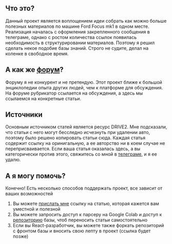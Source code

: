 ## Что это?
Данный проект является воплощением идеи собрать как можно больше полезных материалов по машине Ford Focus mk1 в одном месте. 
Реализация началась с оформления закрепленного сообщения в телеграме, однако с ростом количества ссылок появилась необходимость в структурировании материалов. 
Поэтому я решил сделать некое подобие базы знаний. Строго не судите, делал на коленке в свободное время. 

## А как же [форум](ffclub.ru)?
Форуму я не конкурент и не претендую. Этот проект ближе к большой энциклопедии опыта других людей, чем к платформе для обсуждения. На форуме рубрикатор ссылается на обсуждения, а здесь мы ссылаемся на конкретные статьи.


## Источники 
Основным источником статей является ресурс DRIVE2. 
Мне подсказали, что статьи с него могут бесследно исчезнуть при удалении авто, поэтому было решено копировать статьи сюда. 
Каждая статья содержит ссылку на оринигальную, а ее авторство ни в коем случае не переприсваивается.
Если ваша статья оказалась здесь, а вы категорически против этого, свяжитесь со мной в [телеграме](https://t.me/labtorie), и я ее удалю.

## А я могу помочь?
Конечно! Есть несколько способов поддержать проект, все зависит от ваших возможностей
1. Вы можете [прислать мне](https://t.me/labtorie) ссылку на статью, которая кажется вам уместной и полезной
2. Вы можете запросить доступ к парсеру на Google Colab и доступ к [репозиторию](https://github.com/labtorie/focus-articles-mirror) базы, чтоб переносить статьи самостоятельно
3. Если вы React-разработчик, вы можете также форкать репозиторий с фронтом базы и вносить свою лепту в проект (ссылка будет позже)

